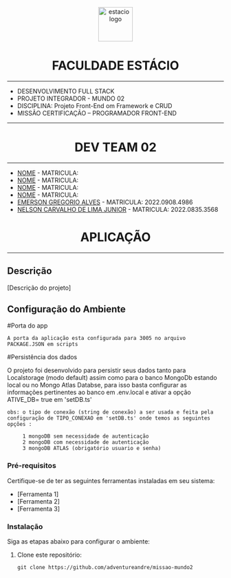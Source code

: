 <!-- PROJECT LOGO -->
<div align="center">
   <a href="https://github.com/othneildrew/Best-README-Template">
      <img src="https://github.com/Dev-Team-04/Sistema-de-Gerenciamento-de-Ferramentas/blob/versao_final/estacio_sem_nome.ico" alt="estacio logo" width="80"                  height="80">
   </a>
    <h1 align="center">FACULDADE ESTÁCIO</h1>
     <hr>
</div> 

* DESENVOLVIMENTO FULL STACK
* PROJETO INTEGRADOR - MUNDO 02
* DISCIPLINA: Projeto Front-End om Framework e CRUD
* MISSÃO CERTIFICAÇÃO – PROGRAMADOR FRONT-END

<hr>

 <h1 align="center"> DEV TEAM 02 </h1>
 <hr>

* [NOME](https://github.com/PERFILAQUI) - MATRICULA: 
* [NOME](https://github.com/PERFILAQUI) - MATRICULA: 
* [NOME](https://github.com/PERFILAQUI) - MATRICULA: 
* [NOME](https://github.com/PERFILAQUI) - MATRICULA: 
* [EMERSON GREGORIO ALVES](https://github.com/Gregdev22) - MATRICULA: 2022.0908.4986
* [NELSON CARVALHO DE LIMA JUNIOR](https://github.com/MamboDark) - MATRICULA: 2022.0835.3568


 <h1 align="center"> APLICAÇÃO </h1>
 <hr>




## Descrição
[Descrição do projeto]

## Configuração do Ambiente
   
   #Porta do app
   
    A porta da aplicação esta configurada para 3005 no arquivo PACKAGE.JSON em scripts


   #Persistência dos dados

   O projeto foi desenvolvido para persistir seus dados tanto para Localstorage (modo default) assim como para o banco MongoDb estando local ou no Mongo Atlas Databse, para isso basta configurar as informações pertinentes ao banco em .env.local e ativar a opção ATIVE_DB= true em 'setDB.ts'
    
    obs: o tipo de conexão (string de conexão) a ser usada e feita pela configuração de TIPO_CONEXAO em 'setDB.ts' onde temos as seguintes opções :

         1 mongoDB sem necessidade de autenticação
         2 mongoDB com necessidade de autenticação
         3 mongoDB ATLAS (obrigatório usuario e senha)

   
    
### Pré-requisitos
Certifique-se de ter as seguintes ferramentas instaladas em seu sistema:
- [Ferramenta 1]
- [Ferramenta 2]
- [Ferramenta 3]

### Instalação
Siga as etapas abaixo para configurar o ambiente:

1. Clone este repositório:
   ```shell
   git clone https://github.com/adventureandre/missao-mundo2
